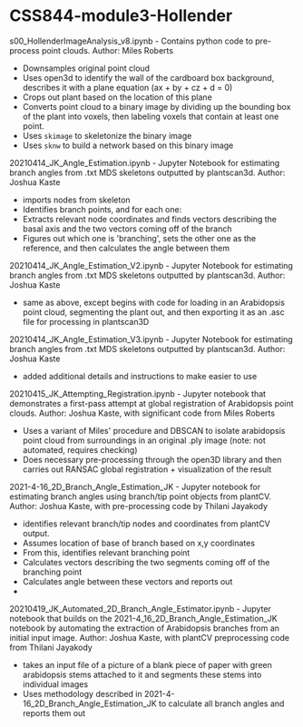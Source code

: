 # CSS844-module3-Hollender

s00_HollenderImageAnalysis_v8.ipynb - Contains python code to pre-process point clouds. Author: Miles Roberts
* Downsamples original point cloud
* Uses open3d to identify the wall of the cardboard box background, describes it with a plane equation (ax + by + cz + d = 0)
* Crops out plant based on the location of this plane
* Converts point cloud to a binary image by dividing up the bounding box of the plant into voxels, then labeling voxels that contain at least one point.
* Uses `skimage` to skeletonize the binary image
* Uses `sknw` to build a network based on this binary image

20210414_JK_Angle_Estimation.ipynb - Jupyter Notebook for estimating branch angles from .txt MDS skeletons outputted by plantscan3d. Author: Joshua Kaste
* imports nodes from skeleton
* Identifies branch points, and for each one:
* Extracts relevant node coordinates and finds vectors describing the basal axis and the two vectors coming off of the branch
* Figures out which one is 'branching', sets the other one as the reference, and then calculates the angle between them

20210414_JK_Angle_Estimation_V2.ipynb - Jupyter Notebook for estimating branch angles from .txt MDS skeletons outputted by plantscan3d. Author: Joshua Kaste
* same as above, except begins with code for loading in an Arabidopsis point cloud, segmenting the plant out, and then exporting it as an .asc file for processing in plantscan3D

20210414_JK_Angle_Estimation_V3.ipynb - Jupyter Notebook for estimating branch angles from .txt MDS skeletons outputted by plantscan3d. Author: Joshua Kaste
* added additional details and instructions to make easier to use

20210415_JK_Attempting_Registration.ipynb - Jupyter notebook that demonstrates a first-pass attempt at global registration of Arabidopsis point clouds. Author: Joshua Kaste, with significant code from Miles Roberts
* Uses a variant of Miles' procedure and DBSCAN to isolate arabidopsis point cloud from surroundings in an original .ply image (note: not automated, requires checking)
* Does necessary pre-processing through the open3D library and then carries out RANSAC global registration + visualization of the result

2021-4-16_2D_Branch_Angle_Estimation_JK - Jupyter notebook for estimating branch angles using branch/tip point objects from plantCV. Author: Joshua Kaste, with pre-processing code by Thilani Jayakody
* identifies relevant branch/tip nodes and coordinates from plantCV output.
* Assumes location of base of branch based on x,y coordinates
* From this, identifies relevant branching point
* Calculates vectors describing the two segments coming off of the branching point
* Calculates angle between these vectors and reports out
* 
20210419_JK_Automated_2D_Branch_Angle_Estimator.ipynb - Jupyter notebook that builds on the 2021-4_16_2D_Branch_Angle_Estimation_JK
notebook by automating the extraction of Arabidopsis branches from an initial input image. Author: Joshua Kaste, with plantCV preprocessing code from Thilani Jayakody
* takes an input file of a picture of a blank piece of paper with green arabidopsis stems attached to it and segments these stems into individual images
* Uses methodology described in 2021-4-16_2D_Branch_Angle_Estimation_JK to calculate all branch angles and reports them out
